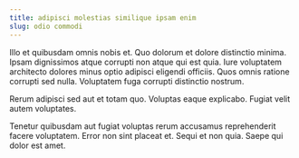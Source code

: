 ```yaml
---
title: adipisci molestias similique ipsam enim
slug: odio commodi
---
```


Illo et quibusdam omnis nobis et. Quo dolorum et dolore distinctio minima. Ipsam dignissimos atque corrupti non atque qui est quia. Iure voluptatem architecto dolores minus optio adipisci eligendi officiis. Quos omnis ratione corrupti sed nulla. Voluptatem fuga corrupti distinctio nostrum.

Rerum adipisci sed aut et totam quo. Voluptas eaque explicabo. Fugiat velit autem voluptates.

Tenetur quibusdam aut fugiat voluptas rerum accusamus reprehenderit facere voluptatem. Error non sint placeat et. Sequi et non quia. Saepe qui dolor est amet.
